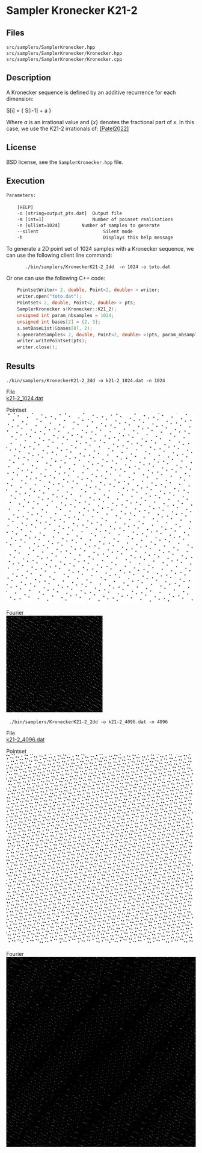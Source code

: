 # Sampler Kronecker K21-2


## Files

```
src/samplers/SamplerKronecker.hpp  
src/samplers/SamplerKronecker/Kronecker.hpp
src/samplers/SamplerKronecker/Kronecker.cpp

```

## Description

A Kronecker sequence is defined by an additive recurrence for each dimension:

S[i] = { S[i-1] + a }

Where _a_ is an irrational value and {_x_} denotes the fractional part of _x_.
In this case, we use the K21-2 irrationals of: [[Patel2022]](https://jcgt.org/published/0011/01/04/)


## License

BSD license, see the `SamplerKronecker.hpp` file.

## Execution

```
Parameters:  

	[HELP]
	-o [string=output_pts.dat]	Output file
	-m [int=1]					Number of poinset realisations
	-n [ullint=1024]		Number of samples to generate
	--silent 						Silent mode
	-h 								Displays this help message
```			

To generate a 2D point set of 1024 samples with a Kronecker sequence, we can use the following client line command:

           ./bin/samplers/KroneckerK21-2_2dd  -n 1024 -o toto.dat

Or one can use the following C++ code:

```c++    
    PointsetWriter< 2, double, Point<2, double> > writer;
    writer.open("toto.dat");
    Pointset< 2, double, Point<2, double> > pts;
    SamplerKronecker s(Kronecker::K21_2);
    unsigned int param_nbsamples = 1024;
    unsigned int bases[2] = {2, 3};
    s.setBaseList(&bases[0], 2);
    s.generateSamples< 2, double, Point<2, double> >(pts, param_nbsamples);
    writer.writePointset(pts);
    writer.close();
```			

## Results


    ./bin/samplers/KroneckerK21-2_2dd -o k21-2_1024.dat -n 1024


File  
[k21-2_1024.dat](data/kronecker_k21_2/k21-2_1024.dat)

Pointset  
[![](data/kronecker_k21_2/k21-2_1024.png)](data/kronecker_k21_2/k21-2_1024.png)

Fourier  
[![](data/kronecker_k21_2/k21-2_1024_psd.png)](data/kronecker_k21_2/k21-2_1024_psd.png)

     ./bin/samplers/KroneckerK21-2_2dd -o k21-2_4096.dat -n 4096

File  
[k21-2_4096.dat](data/kronecker_k21_2/k21-2_4096.dat)

Pointset  
[![](data/kronecker_k21_2/k21-2_4096.png)](data/kronecker_k21_2/k21-2_4096.png)

Fourier  
[![](data/kronecker_k21_2/k21-2_4096_psd.png)](data/kronecker_k21_2/k21-2_4096_psd.png)
